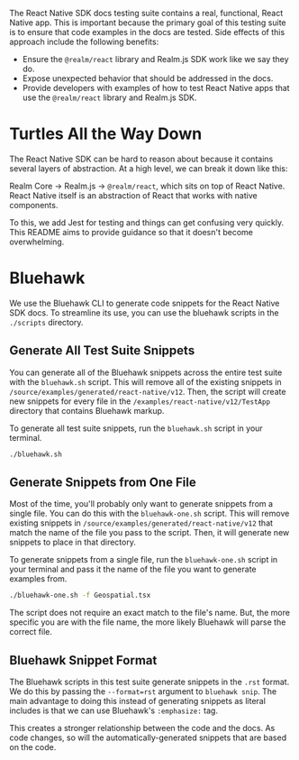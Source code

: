 The React Native SDK docs testing suite contains a real, functional, React
Native app. This is important because the primary goal of this testing suite
is to ensure that code examples in the docs are tested. Side effects of this
approach include the following benefits:

- Ensure the `@realm/react` library and Realm.js SDK work like we say they do.
- Expose unexpected behavior that should be addressed in the docs.
- Provide developers with examples of how to test React Native apps that use
  the `@realm/react` library and Realm.js SDK.

# Turtles All the Way Down

The React Native SDK can be hard to reason about because it contains several
layers of abstraction. At a high level, we can break it down like this:

Realm Core -> Realm.js -> `@realm/react`, which sits on top of React Native.
React Native itself is an abstraction of React that works with native
components.

To this, we add Jest for testing and things can get confusing very quickly.
This README aims to provide guidance so that it doesn't become overwhelming.

# Bluehawk

We use the Bluehawk CLI to generate code snippets for the React Native SDK docs.
To streamline its use, you can use the bluehawk scripts in the `./scripts`
directory.

## Generate All Test Suite Snippets

You can generate all of the Bluehawk snippets across the entire test suite with
the `bluehawk.sh` script. This will remove all of the existing snippets in
`/source/examples/generated/react-native/v12`. Then, the script will create new
snippets for every file in the `/examples/react-native/v12/TestApp` directory
that contains Bluehawk markup.

To generate all test suite snippets, run the `bluehawk.sh` script in your
terminal.

```sh
./bluehawk.sh
```

## Generate Snippets from One File

Most of the time, you'll probably only want to generate snippets from a single
file. You can do this with the `bluehawk-one.sh` script. This will remove
existing snippets in `/source/examples/generated/react-native/v12` that match
the name of the file you pass to the script. Then, it will generate new
snippets to place in that directory.

To generate snippets from a single file, run the `bluehawk-one.sh` script in
your terminal and pass it the name of the file you want to generate examples
from.

```sh
./bluehawk-one.sh -f Geospatial.tsx
```

The script does not require an exact match to the file's name. But, the more
specific you are with the file name, the more likely Bluehawk will parse the
correct file.

## Bluehawk Snippet Format

The Bluehawk scripts in this test suite generate snippets in the `.rst` format.
We do this by passing the `--format=rst` argument to `bluehawk snip`. The main
advantage to doing this instead of generating snippets as literal includes
is that we can use Bluehawk's `:emphasize:` tag.

This creates a stronger relationship between the code and the docs. As code
changes, so will the automatically-generated snippets that are based on the code.
